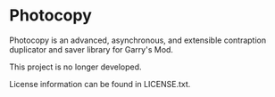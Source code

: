 Photocopy
=========

Photocopy is an advanced, asynchronous, and extensible contraption duplicator
and saver library for Garry's Mod.

This project is no longer developed.

License information can be found in LICENSE.txt.